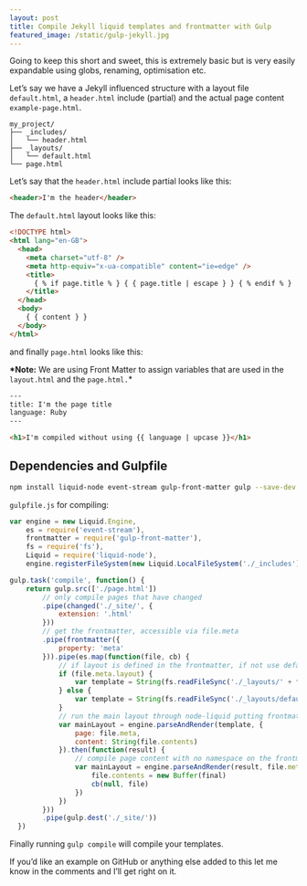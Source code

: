 ```yaml
---
layout: post
title: Compile Jekyll liquid templates and frontmatter with Gulp
featured_image: /static/gulp-jekyll.jpg
---
```


Going to keep this short and sweet, this is extremely basic but is very easily expandable using globs, renaming, optimisation etc.

Let’s say we have a Jekyll influenced structure with a layout file `default.html`, a `header.html` include (partial) and the actual page content `example-page.html`.

```
my_project/
├── _includes/
│   └── header.html
├── _layouts/
│   └── default.html
└── page.html
```

Let’s say that the `header.html` include partial looks like this:

```html
<header>I'm the header</header>
```

The `default.html` layout looks like this:

```html
<!DOCTYPE html>
<html lang="en-GB">
  <head>
    <meta charset="utf-8" />
    <meta http-equiv="x-ua-compatible" content="ie=edge" />
    <title>
      { % if page.title % } { { page.title | escape } } { % endif % }
    </title>
  </head>
  <body>
    { { content } }
  </body>
</html>
```

and finally `page.html` looks like this:

**\*Note:** We are using Front Matter to assign variables that are used in the `layout.html` and the `page.html.`\*

```html
---
title: I'm the page title
language: Ruby
---

<h1>I'm compiled without using {{ language | upcase }}</h1>
```

## Dependencies and Gulpfile

```sh
npm install liquid-node event-stream gulp-front-matter gulp --save-dev
```

`gulpfile.js` for compiling:

```js
var engine = new Liquid.Engine,
    es = require('event-stream'),
    frontmatter = require('gulp-front-matter'),
    fs = require('fs'),
    Liquid = require('liquid-node'),
    engine.registerFileSystem(new Liquid.LocalFileSystem('./_includes'))

gulp.task('compile', function() {
    return gulp.src(['./page.html'])
        // only compile pages that have changed
        .pipe(changed('./_site/', {
            extension: '.html'
        }))
        // get the frontmatter, accessible via file.meta
        .pipe(frontmatter({
            property: 'meta'
        })).pipe(es.map(function(file, cb) {
            // if layout is defined in the frontmatter, if not use default.html
            if (file.meta.layout) {
                var template = String(fs.readFileSync('./_layouts/' + file.meta.layout + '.html'))
            } else {
                var template = String(fs.readFileSync('./_layouts/default.html'))
            }
            // run the main layout through node-liquid putting frontmatter in 'page' namespace.
            var mainLayout = engine.parseAndRender(template, {
                page: file.meta,
                content: String(file.contents)
            }).then(function(result) {
                // compile page content with no namespace on the frontmatter
                var mainLayout = engine.parseAndRender(result, file.meta).then(function(final) {
                    file.contents = new Buffer(final)
                    cb(null, file)
                })
            })
        }))
        .pipe(gulp.dest('./_site/'))
  })
```

Finally running `gulp compile` will compile your templates.

If you’d like an example on GitHub or anything else added to this let me know in the comments and I’ll get right on it.
